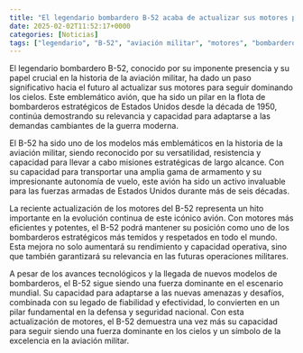 ```yaml
---
title: "El legendario bombardero B-52 acaba de actualizar sus motores para seguir dominando los cielos"
date: 2025-02-02T11:52:17+0000
categories: [Noticias]
tags: ["legendario", "B-52", "aviación militar", "motores", "bombardero estratégico", "actualización", "capacidad operativa."]
---
```


El legendario bombardero B-52, conocido por su imponente presencia y su papel crucial en la historia de la aviación militar, ha dado un paso significativo hacia el futuro al actualizar sus motores para seguir dominando los cielos. Este emblemático avión, que ha sido un pilar en la flota de bombarderos estratégicos de Estados Unidos desde la década de 1950, continúa demostrando su relevancia y capacidad para adaptarse a las demandas cambiantes de la guerra moderna.

El B-52 ha sido uno de los modelos más emblemáticos en la historia de la aviación militar, siendo reconocido por su versatilidad, resistencia y capacidad para llevar a cabo misiones estratégicas de largo alcance. Con su capacidad para transportar una amplia gama de armamento y su impresionante autonomía de vuelo, este avión ha sido un activo invaluable para las fuerzas armadas de Estados Unidos durante más de seis décadas.

La reciente actualización de los motores del B-52 representa un hito importante en la evolución continua de este icónico avión. Con motores más eficientes y potentes, el B-52 podrá mantener su posición como uno de los bombarderos estratégicos más temidos y respetados en todo el mundo. Esta mejora no solo aumentará su rendimiento y capacidad operativa, sino que también garantizará su relevancia en las futuras operaciones militares.

A pesar de los avances tecnológicos y la llegada de nuevos modelos de bombarderos, el B-52 sigue siendo una fuerza dominante en el escenario mundial. Su capacidad para adaptarse a las nuevas amenazas y desafíos, combinada con su legado de fiabilidad y efectividad, lo convierten en un pilar fundamental en la defensa y seguridad nacional. Con esta actualización de motores, el B-52 demuestra una vez más su capacidad para seguir siendo una fuerza dominante en los cielos y un símbolo de la excelencia en la aviación militar.
    